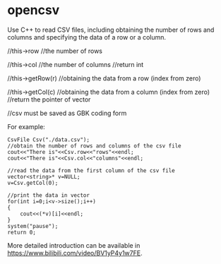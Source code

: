 # opencsv
Use C++ to read CSV files, including obtaining the number of rows and columns and specifying the data of a row or a column.

//this->row //the number of rows

//this->col //the number of columns //return int

//this->getRow(r) //obtaining the data from a row (index from zero)

//this->getCol(c) //obtaining the data from a column (index from zero) //return the pointer of vector

//csv must be saved as GBK coding form 

For example:
  
    CsvFile Csv("./data.csv");
    //obtain the number of rows and columns of the csv file
    cout<<"There is"<<Csv.row<<"rows"<<endl;
    cout<<"There is"<<Csv.col<<"columns"<<endl;

    //read the data from the first column of the csv file
    vector<string>* v=NULL;
    v=Csv.getCol(0);
    
    //print the data in vector
    for(int i=0;i<v->size();i++)
    {
        cout<<(*v)[i]<<endl;
    }
    system("pause");
    return 0;

More detailed introduction can be available in https://www.bilibili.com/video/BV1yP4y1w7FE.
